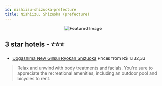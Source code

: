 ```yaml
---
id: nishiizu-shizuoka-prefecture
title: Nishiizu, Shizuoka (prefecture)
---
```


<center><img src="https://i.travelapi.com/hotels/25000000/24380000/24377300/24377285/29ad85ee_z.jpg" alt="Featured Image" /></center>


##  3 star hotels - ⭐️⭐️⭐️

-    [Dogashima New Ginsui Ryokan Shizuoka](https://us.hurb.com/hotels/nishiizu/dogashima-new-ginsui-ryokan-shizuoka-JNP-JP803530?cmp=18055) Prices from R$ 1.132,33
   > Relax and unwind with body treatments and facials. You're sure to appreciate the recreational amenities, including an outdoor pool and bicycles to rent.
